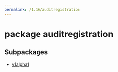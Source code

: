 ```yaml
---
permalink: /1.16/auditregistration
---
```


# package auditregistration



## Subpackages

* [v1alpha1](auditregistration-v1alpha1.md)